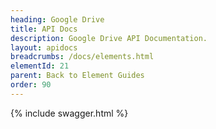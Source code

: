 ```yaml
---
heading: Google Drive
title: API Docs
description: Google Drive API Documentation.
layout: apidocs
breadcrumbs: /docs/elements.html
elementId: 21
parent: Back to Element Guides
order: 90
---
```


{% include swagger.html %}
